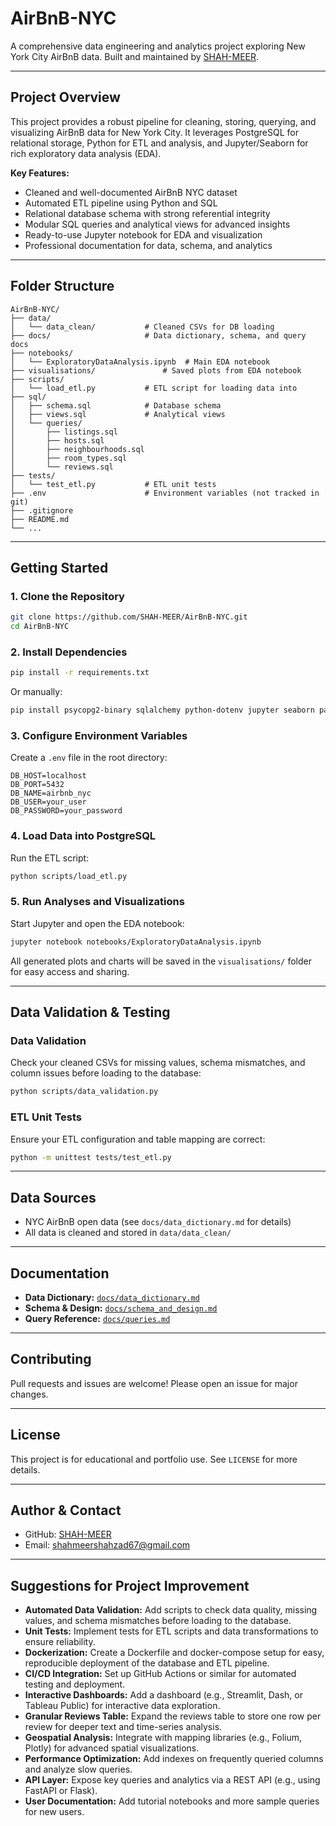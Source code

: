 # AirBnB-NYC

A comprehensive data engineering and analytics project exploring New York City AirBnB data. Built and maintained by [SHAH-MEER](https://github.com/SHAH-MEER).

---

## Project Overview

This project provides a robust pipeline for cleaning, storing, querying, and visualizing AirBnB data for New York City. It leverages PostgreSQL for relational storage, Python for ETL and analysis, and Jupyter/Seaborn for rich exploratory data analysis (EDA).

**Key Features:**
- Cleaned and well-documented AirBnB NYC dataset
- Automated ETL pipeline using Python and SQL
- Relational database schema with strong referential integrity
- Modular SQL queries and analytical views for advanced insights
- Ready-to-use Jupyter notebook for EDA and visualization
- Professional documentation for data, schema, and analytics

---

## Folder Structure

```
AirBnB-NYC/
├── data/
│   └── data_clean/           # Cleaned CSVs for DB loading
├── docs/                     # Data dictionary, schema, and query docs
├── notebooks/
│   └── ExploratoryDataAnalysis.ipynb  # Main EDA notebook
├── visualisations/               # Saved plots from EDA notebook
├── scripts/
│   └── load_etl.py           # ETL script for loading data into 
├── sql/
│   ├── schema.sql            # Database schema
│   ├── views.sql             # Analytical views
│   └── queries/
│       ├── listings.sql
│       ├── hosts.sql
│       ├── neighbourhoods.sql
│       ├── room_types.sql
│       └── reviews.sql
├── tests/
│   └── test_etl.py           # ETL unit tests
├── .env                      # Environment variables (not tracked in git)
├── .gitignore
├── README.md
└── ...
```

---

## Getting Started

### 1. Clone the Repository
```bash
git clone https://github.com/SHAH-MEER/AirBnB-NYC.git
cd AirBnB-NYC
```

### 2. Install Dependencies
```bash
pip install -r requirements.txt
```
Or manually:
```bash
pip install psycopg2-binary sqlalchemy python-dotenv jupyter seaborn pandas
```

### 3. Configure Environment Variables
Create a `.env` file in the root directory:
```
DB_HOST=localhost
DB_PORT=5432
DB_NAME=airbnb_nyc
DB_USER=your_user
DB_PASSWORD=your_password
```

### 4. Load Data into PostgreSQL
Run the ETL script:
```bash
python scripts/load_etl.py
```

### 5. Run Analyses and Visualizations
Start Jupyter and open the EDA notebook:
```bash
jupyter notebook notebooks/ExploratoryDataAnalysis.ipynb
```

All generated plots and charts will be saved in the `visualisations/` folder for easy access and sharing.

---

## Data Validation & Testing

### Data Validation
Check your cleaned CSVs for missing values, schema mismatches, and column issues before loading to the database:

```bash
python scripts/data_validation.py
```

### ETL Unit Tests
Ensure your ETL configuration and table mapping are correct:

```bash
python -m unittest tests/test_etl.py
```

---

## Data Sources
- NYC AirBnB open data (see `docs/data_dictionary.md` for details)
- All data is cleaned and stored in `data/data_clean/`

---

## Documentation
- **Data Dictionary:** [`docs/data_dictionary.md`](docs/data_dictionary.md)
- **Schema & Design:** [`docs/schema_and_design.md`](docs/schema_and_design.md)
- **Query Reference:** [`docs/queries.md`](docs/queries.md)

---

## Contributing
Pull requests and issues are welcome! Please open an issue for major changes.

---

## License
This project is for educational and portfolio use. See `LICENSE` for more details.

---

## Author & Contact
- GitHub: [SHAH-MEER](https://github.com/SHAH-MEER)
- Email: shahmeershahzad67@gmail.com

---

## Suggestions for Project Improvement

- **Automated Data Validation:** Add scripts to check data quality, missing values, and schema mismatches before loading to the database.
- **Unit Tests:** Implement tests for ETL scripts and data transformations to ensure reliability.
- **Dockerization:** Create a Dockerfile and docker-compose setup for easy, reproducible deployment of the database and ETL pipeline.
- **CI/CD Integration:** Set up GitHub Actions or similar for automated testing and deployment.
- **Interactive Dashboards:** Add a dashboard (e.g., Streamlit, Dash, or Tableau Public) for interactive data exploration.
- **Granular Reviews Table:** Expand the reviews table to store one row per review for deeper text and time-series analysis.
- **Geospatial Analysis:** Integrate with mapping libraries (e.g., Folium, Plotly) for advanced spatial visualizations.
- **Performance Optimization:** Add indexes on frequently queried columns and analyze slow queries.
- **API Layer:** Expose key queries and analytics via a REST API (e.g., using FastAPI or Flask).
- **User Documentation:** Add tutorial notebooks and more sample queries for new users.
